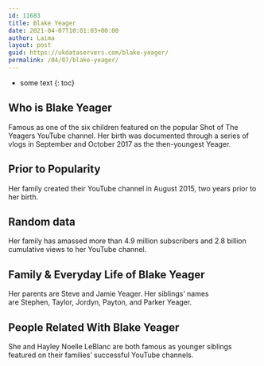 ```yaml
---
id: 11683
title: Blake Yeager
date: 2021-04-07T10:01:03+00:00
author: Laima
layout: post
guid: https://ukdataservers.com/blake-yeager/
permalink: /04/07/blake-yeager/
---
```


* some text
{: toc}


## Who is Blake Yeager
                  
                  
                  
Famous as one of the six children featured on the popular Shot of The Yeagers YouTube channel. Her birth was documented through a series of vlogs in September and October 2017 as the then-youngest Yeager. 
                  
              
            
              
            
                
                
                
## Prior to Popularity
                  
                  
                  
Her family created their YouTube channel in August 2015, two years prior to her birth. 
                  
              
            
              
            
                
                
                
## Random data
                  
                  
                  
Her family has amassed more than 4.9 million subscribers and 2.8 billion cumulative views to her YouTube channel. 
                  
              
            
              
            
                
                
                
## Family & Everyday Life of Blake Yeager
                  
                  
                  
Her parents are Steve and Jamie Yeager. Her siblings&#8217; names are Stephen, Taylor, Jordyn, Payton, and Parker Yeager. 
                  
              
            
              
            
                
                
                
## People Related With Blake Yeager
                  
                  
                  
She and Hayley Noelle LeBlanc are both famous as younger siblings featured on their families&#8217; successful YouTube channels. 
                  
              
            
              
            
                
              
            
              
              
            
            
              
            
          
          
          